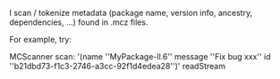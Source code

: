 I scan / tokenize metadata  (package name, version info, ancestry, dependencies, ...) found in .mcz files.

For example, try:

MCScanner scan:  '(name ''MyPackage-ll.6'' message ''Fix bug xxx'' id ''b21dbd73-f1c3-2746-a3cc-92f1d4edea28'')' readStream